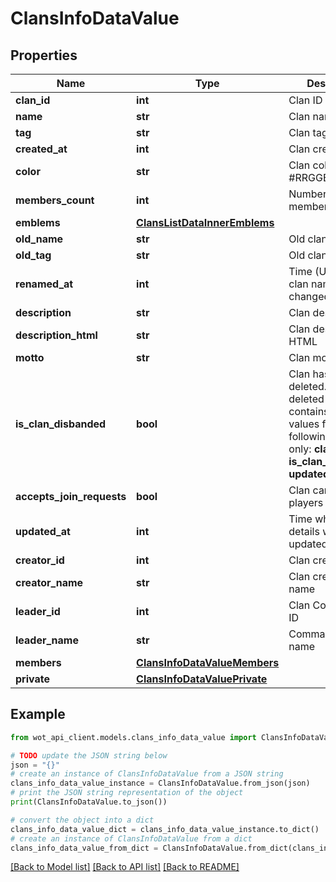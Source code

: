 # ClansInfoDataValue


## Properties

Name | Type | Description | Notes
------------ | ------------- | ------------- | -------------
**clan_id** | **int** | Clan ID | 
**name** | **str** | Clan name | 
**tag** | **str** | Clan tag | 
**created_at** | **int** | Clan creation date | 
**color** | **str** | Clan color in HEX #RRGGBB | 
**members_count** | **int** | Number of clan members | 
**emblems** | [**ClansListDataInnerEmblems**](ClansListDataInnerEmblems.md) |  | 
**old_name** | **str** | Old clan name | 
**old_tag** | **str** | Old clan tag | 
**renamed_at** | **int** | Time (UTC) when clan name was changed | 
**description** | **str** | Clan description | 
**description_html** | **str** | Clan description in HTML | 
**motto** | **str** | Clan motto | 
**is_clan_disbanded** | **bool** | Clan has been deleted. The deleted clan data contains valid values for the following fields only: **clan_id**, **is_clan_disbanded**, **updated_at**. | 
**accepts_join_requests** | **bool** | Clan can invite players | 
**updated_at** | **int** | Time when clan details were updated | 
**creator_id** | **int** | Clan creator ID | 
**creator_name** | **str** | Clan creator&#39;s name | 
**leader_id** | **int** | Clan Commander ID | 
**leader_name** | **str** | Commander&#39;s name | 
**members** | [**ClansInfoDataValueMembers**](ClansInfoDataValueMembers.md) |  | 
**private** | [**ClansInfoDataValuePrivate**](ClansInfoDataValuePrivate.md) |  | 

## Example

```python
from wot_api_client.models.clans_info_data_value import ClansInfoDataValue

# TODO update the JSON string below
json = "{}"
# create an instance of ClansInfoDataValue from a JSON string
clans_info_data_value_instance = ClansInfoDataValue.from_json(json)
# print the JSON string representation of the object
print(ClansInfoDataValue.to_json())

# convert the object into a dict
clans_info_data_value_dict = clans_info_data_value_instance.to_dict()
# create an instance of ClansInfoDataValue from a dict
clans_info_data_value_from_dict = ClansInfoDataValue.from_dict(clans_info_data_value_dict)
```
[[Back to Model list]](../README.md#documentation-for-models) [[Back to API list]](../README.md#documentation-for-api-endpoints) [[Back to README]](../README.md)



